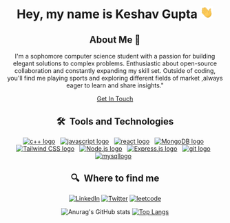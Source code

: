 <div align="center">
<h1> Hey, my name is Keshav Gupta <img src="https://github.com/ABSphreak/ABSphreak/blob/master/gifs/Hi.gif" width="30"></h1>
  
## About Me 🚀
I'm a sophomore computer science student with a passion for building elegant solutions to complex problems. Enthusiastic about open-source collaboration and constantly expanding my skill set. Outside of coding, you'll find me playing sports and exploring different fields of market ,always eager to learn and share insights."

<a href="mailto:gupta.keshav1304@gmail.com">Get In Touch</a>
## 🛠  Tools and Technologies

<a name="learning-now"></a>
[<img src="https://img.shields.io/badge/C%2B%2B-282C34?logo=c%2B%2B&logoColor=blue" alt="c++ logo" title="c" height="25" />][learning_next_anchor]
&nbsp;
[<img src="https://img.shields.io/badge/Javascript-282C34?logo=javascript" alt="javascript logo" title="Javascript" height="25" />][learning_next_anchor]
&nbsp;
[<img src="https://img.shields.io/badge/React-282C34?logo=react&logoColor=cyan" alt="react logo" title="react" height="25" />][learning_next_anchor]
&nbsp;
[<img src="https://img.shields.io/badge/MongoDB-282C34?logo=mongodb&logoColor=47A248" alt="MongoDB logo" title="MongoDB" height="25" />][learning_next_anchor]
&nbsp;
[<img src="https://img.shields.io/badge/Tailwind%20CSS-282C34?logo=tailwind-css&logoColor=38B2AC" alt="Tailwind CSS logo" title="Tailwind CSS" height="25" />][learning_next_anchor]
&nbsp;
[<img src="https://img.shields.io/badge/Node.js-282C34?logo=node.js&logoColor=339933" alt="Node.js logo" title="Node.js" height="25" />][learning_next_anchor]
&nbsp;
[<img src="https://img.shields.io/badge/Express-282C34?logo=express&logoColor=FFFFFF" alt="Express.js logo" title="Express.js" height="25" />][learning_next_anchor]
&nbsp;
[<img src="https://img.shields.io/badge/git-282C34?logo=git&logoColor=F05032" alt="git logo" title="git" height="25" />][tech_tools_anchor]
&nbsp;
[<img src="https://img.shields.io/badge/MySQL-282C34?logo=mysql" alt="mysqllogo" title="MySQL" height="25" />][learning_now_anchor]
&nbsp;


[tech_tools_anchor]: #bonjour--
[learning_now_anchor]: #learning-now
[learning_next_anchor]: #learning-next
## 🔍  Where to find me

<a href = "https://www.linkedin.com/in/keshav-gupta1304/" target="blank">![LinkedIn](https://img.shields.io/badge/linkedin-%230077B5.svg?style=for-the-badge&logo=linkedin&logoColor=white)</a>    <a href = "https://x.com/keshavgupta2907" target="blank">![Twitter](https://img.shields.io/badge/Twitter-%231DA1F2.svg?style=for-the-badge&logo=Twitter&logoColor=white)</a>    <a href="https://leetcode.com/u/Keshav1304/" target="_blank">
    <img src="https://raw.githubusercontent.com/rahuldkjain/github-profile-readme-generator/master/src/images/icons/Social/leet-code.svg" alt="leetcode" width="40" height="30">
</a>


![Anurag's GitHub stats](https://github-readme-stats.vercel.app/api?username=keshavgupta1304&theme=calm\&rank_icon=github)
[![Top Langs](https://github-readme-stats.vercel.app/api/top-langs/?username=keshavgupta1304&layout=donut)](https://github.com/anuraghazra/github-readme-stats)
</div>
